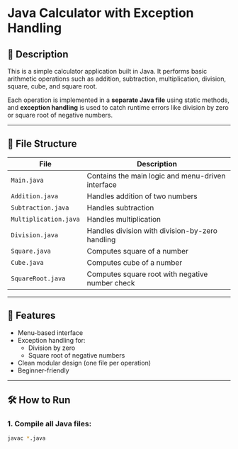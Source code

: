 # Java Calculator with Exception Handling

## 🧮 Description
This is a simple calculator application built in Java. It performs basic arithmetic operations such as addition, subtraction, multiplication, division, square, cube, and square root.

Each operation is implemented in a **separate Java file** using static methods, and **exception handling** is used to catch runtime errors like division by zero or square root of negative numbers.

---

## 📁 File Structure

| File | Description |
|------|-------------|
| `Main.java` | Contains the main logic and menu-driven interface |
| `Addition.java` | Handles addition of two numbers |
| `Subtraction.java` | Handles subtraction |
| `Multiplication.java` | Handles multiplication |
| `Division.java` | Handles division with division-by-zero handling |
| `Square.java` | Computes square of a number |
| `Cube.java` | Computes cube of a number |
| `SquareRoot.java` | Computes square root with negative number check |

---

## 🧾 Features
- Menu-based interface
- Exception handling for:
  - Division by zero
  - Square root of negative numbers
- Clean modular design (one file per operation)
- Beginner-friendly

---

## 🛠️ How to Run

### 1. Compile all Java files:
```bash
javac *.java

